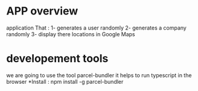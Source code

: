 # APP overview

application That :
1- generates a user randomly
2- generates a company randomly
3- display there locations in Google Maps

# developement tools

we are going to use the tool parcel-bundler
it helps to run typescript in the browser
\*Install : npm install -g parcel-bundler
